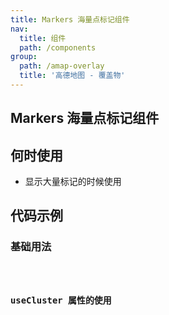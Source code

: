 ```yaml
---
title: Markers 海量点标记组件
nav:
  title: 组件
  path: /components
group:
  path: /amap-overlay
  title: '高德地图 - 覆盖物'
---
```


##  Markers 海量点标记组件

## 何时使用

- 显示大量标记的时候使用

## 代码示例

### 基础用法

<code src="../demos/markers/demo-01.tsx" />

### useCluster 属性的使用

<code src="../demos/markers/demo-02.tsx" />

